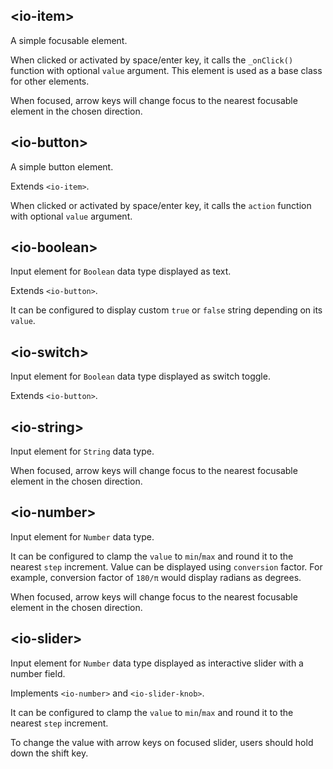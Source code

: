 ## &lt;io-item&gt;

A simple focusable element.

<io-element-demo element="io-item" properties='{"label": "Item", "value": "null"}'></io-element-demo>

When clicked or activated by space/enter key, it calls the `_onClick()` function with optional `value` argument. This element is used as a base class for other elements.

When focused, arrow keys will change focus to the nearest focusable element in the chosen direction.

## &lt;io-button&gt;

A simple button element.

Extends `<io-item>`.

<io-element-demo element="io-button" properties='{"label": "Button", "action": "null"}'></io-element-demo>

When clicked or activated by space/enter key, it calls the `action` function with optional `value` argument.

## &lt;io-boolean&gt;

Input element for `Boolean` data type displayed as text.

Extends `<io-button>`.

<io-element-demo element="io-boolean" properties='{"value": true, "true": "true", "false": "false"}'></io-element-demo>

It can be configured to display custom `true` or `false` string depending on its `value`.

## &lt;io-switch&gt;

Input element for `Boolean` data type displayed as switch toggle.

Extends `<io-button>`.

<io-element-demo element="io-switch"></io-element-demo>

## &lt;io-string&gt;

Input element for `String` data type.

<io-element-demo element="io-string" properties='{"value": "Hello io!"}'></io-element-demo>

When focused, arrow keys will change focus to the nearest focusable element in the chosen direction.

## &lt;io-number&gt;

Input element for `Number` data type.

<io-element-demo element="io-number" properties='{"value": 1337, "conversion": 1, "step": 0.001, "min": 0, "max": 10000}'></io-element-demo>

It can be configured to clamp the `value` to `min`/`max` and round it to the nearest `step` increment. Value can be displayed using `conversion` factor. For example, conversion factor of `180/π` would display radians as degrees.

When focused, arrow keys will change focus to the nearest focusable element in the chosen direction.

## &lt;io-slider&gt;

Input element for `Number` data type displayed as interactive slider with a number field.

Implements `<io-number>` and `<io-slider-knob>`.

<io-element-demo element="io-slider" properties='{"value": 0.1, "step": 0.3, "min": 0.1, "max": 1}'></io-element-demo>

<io-element-demo element="io-slider-knob" properties='{"value": 0.1, "step": 0.1, "minV": 0, "max": 1}'></io-element-demo>

It can be configured to clamp the `value` to `min`/`max` and round it to the nearest `step` increment.

To change the value with arrow keys on focused slider, users should hold down the shift key.
